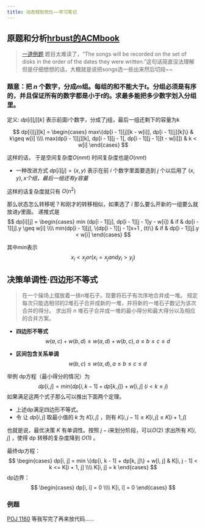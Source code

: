 ```yaml
---
title: 动态规划优化——学习笔记
---
```


原题和分析[hrbust的ACMbook](https://hrbust-acm-team.gitbooks.io/acm-book/content/dynamic_programming/opt.html)
---

>[一道例题](https://uva.onlinejudge.org/external/4/473.pdf)
>题目太难读了，“The songs will be recorded on the set of disks in the order of the dates they were written.”这句话简直没法理解
但是仔细想想的话，大概就是说把songs选一些出来然后切段~~

### 题意：把 $n$ 个数字，分成$m$组。每组的和不能大于$t$。分组必须是有序的，并且保证所有的数字都是小于$t$的。求最多能把多少数字划入分组里。

定义: $dp[i][j][k]$ 表示前面i个数字，分成了j组，最后一组还剩下的容量为k

$$
dp[i][j][k] = \begin{cases}
max\{dp[i - 1][j][k - w[i]], dp[i - 1][j][k]\} & k\geq w[i] \\\\
max(dp[i - 1][j][k], dp[i - 1][j - 1], dp[i - 1][j - 1][t - w[i]]) & k < w[i]
\end{cases}
$$
<!-- more -->
这样的话， 于是空间复杂度$O(nmt)$ 时间复杂度也是$O(nmt)$
- 一种改进方式
$dp[i][j] = (x, y)$ 表示在前 $i$ 个数字里面要选到 $j$ 个以后用了 $(x, y), x 个组，
最后一组还有y容量$

这样的话复杂度就只有 $O(n^2)$

那么状态怎么转移呢？和刚才的转移相似，如果选了 $i$ 那么要么开新的一组要么就放进$y$里面。
递推式是
$$
dp[i][j] = \begin{cases}
min (dp[i - 1][j], dp[i - 1][j - 1]y - w[i]) & if & dp[i - 1][j].y \geq w[i] \\\\ min(dp[i - 1][j], \{dp[i - 1][j - 1]x+1 , (t)\} & if & dp[i - 1][j].y < w[i] \end{cases}
$$

其中$min$表示
$$
x_i < x_j or (x_i = x_j and y_i > y_j)
$$



## 决策单调性·四边形不等式

> 在一个操场上摆放着一排$n$堆石子。现要将石子有次序地合并成一堆。
> 规定每次只能选相邻的2堆石子合并成新的一堆，并将新的一堆石子数记为该次合并的得分。
> 求出将 $n$ 堆石子合并成一堆的最小得分和最大得分以及相应的合并方案。

- **四边形不等式**
$$
w(a, c) + w(b, d) \leq w(a, d) + w(b, c), a\leq b\leq c \leq d\tag{1}
$$

- **区间包含关系单调**
$$
w(b, c) \leq w(a, d), a \leq b \leq c \leq d\tag{2}
$$

举例 dp方程（最小得分的情况）为
$$
dp[i, j] = min \{dp[i, k - 1] + dp[k, j]\} + w[i, j] \  (i < k \leq j)
$$
如果满足这两个式子那么可以推出下面两个定理。

- 上述dp满足四边形不等式。
- 令 让 $dp[i, j]$ 取最小值的 $k$ 为 $K[i, j]$ ，则有 $K[i, j - 1] \leq K[i, j] \leq K[i+1, j]$

也就是说，最优决策 $K$ 有单调性。按照 $j-i$来划分阶段，可以$O(2)$ 求出所有 $K[i, j]$ ，使得 dp 转移的复杂度降到 $O(1)$ 。

最终dp方程：
$$
\begin{cases}
dp[i, j] = min \{dp[i, k - 1] + dp[k, j]\} + w[i, j] & K[i, j - 1] < k <= K[i + 1, j] \\\\
K[i, j] = k
\end{cases}
$$
dp边界：
$$
\begin{cases}
dp[i, i] = 0 \\\\
K[i, i] = 0
\end{cases}
$$
### 例题
[POJ 1160](https://vjudge.net/problem/POJ-1160)
等我写完了再来放代码……
